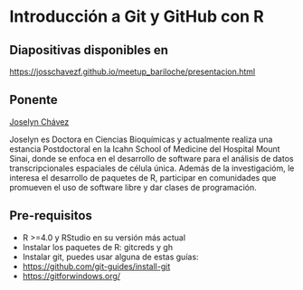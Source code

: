 # Introducción a Git y GitHub con R

## Diapositivas disponibles en 

https://josschavezf.github.io/meetup_bariloche/presentacion.html

## Ponente

[Joselyn Chávez](https://josschavezf.github.io/) 

Joselyn es Doctora en Ciencias Bioquímicas y actualmente realiza una estancia Postdoctoral en la Icahn School of Medicine del Hospital Mount Sinai, donde se enfoca en el desarrollo de software para el análisis de datos transcripcionales espaciales de célula única. Además de la investigacióm, le interesa el desarrollo de paquetes de R, participar en comunidades que promueven el uso de software libre y dar clases de programación.

## Pre-requisitos

- R >=4.0 y RStudio en su versión más actual
- Instalar los paquetes de R: gitcreds y gh
- Instalar git, puedes usar alguna de estas guías:
- https://github.com/git-guides/install-git
- https://gitforwindows.org/


